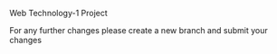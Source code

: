 Web Technology-1 Project

For any further changes please create a new branch and submit your changes
